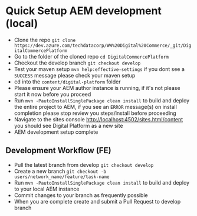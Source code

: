 # Quick Setup AEM development (local)

- Clone the repo `git clone https://dev.azure.com/techdatacorp/WW%20Digital%20Commerce/_git/DigitalCommercePlatform`
- Go to the folder of the cloned repo `cd DigitalCommercePlatform`
- Checkout the develop branch `git checkout develop`
- Test your maven setup `mvn help:effective-settings` if you dont see a `SUCCESS` message please check your maven setup
- cd into the `content/digital-platform` folder
- Please ensure your AEM author instance is running, if it's not please start it now before you proceed
- Run `mvn -PautoInstallSinglePackage clean install` to build and deploy the entire project to AEM, if you see an `ERROR` message(s) on install completion please stop review you steps/install before proceeding
- Navigate to the sites console [http://localhost:4502/sites.html/content](http://localhost:4502/sites.html/content) you should see Digital Platform as a new site
- AEM development setup complete

## Development Workflow (FE)

- Pull the latest branch from develop `git checkout develop`
- Create a new branch `git checkout -b users/network_name/feature/task-name`
- Run `mvn -PautoInstallSinglePackage clean install` to build and deploy to your local AEM instance
- Commit changes to your branch as frequently possible
- When you are complete create and submit a Pull Request to develop branch
